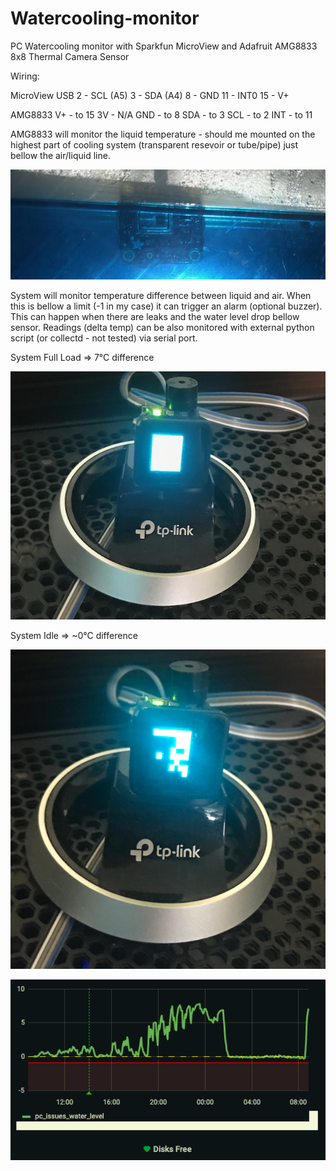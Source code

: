 # Watercooling-monitor
PC Watercooling monitor with Sparkfun MicroView and Adafruit AMG8833 8x8 Thermal Camera Sensor

Wiring:

MicroView USB
2	-	SCL (A5)
3	-	SDA	 (A4)
8	-	GND
11	-	INT0
15	-	V+

AMG8833
V+		-	to 15
3V		-	N/A
GND	  -	to 8
SDA		-	to 3
SCL		-	to 2
INT		-	to 11

AMG8833 will monitor the liquid temperature - should me mounted on the highest part of cooling system (transparent resevoir or tube/pipe) just bellow the air/liquid line.

![Sensor](https://github.com/viotemp1/Watercooling-monitor/blob/main/sensor.png)

System will monitor temperature difference between liquid and air. 
When this is bellow a limit (-1 in my case) it can trigger an alarm (optional buzzer). This can happen when there are leaks and the water level drop bellow sensor.
Readings (delta temp) can be also monitored with external python script (or collectd - not tested) via serial port.

System Full Load => 7°C difference

![System Full Load => 7°C difference](https://github.com/viotemp1/Watercooling-monitor/blob/main/MicroView_system_full_load.png)

System Idle => ~0°C difference

![System Idle => ~0°C difference](https://github.com/viotemp1/Watercooling-monitor/blob/main/MicroView_system_idle.png)

![Monitoring](https://github.com/viotemp1/Watercooling-monitor/blob/main/Screenshot.png)

